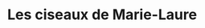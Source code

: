---
title: "Les ciseaux de Marie-Laure"
url: /manneville-sur-risle/les-ciseaux-de-marie-laure/
shop: coiffeur
---